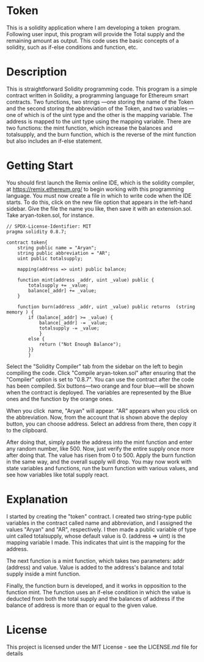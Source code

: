 # Token
This is a solidity application where I am developing a token  program. Following user input, this program will provide the Total supply and the remaining amount as output. This code uses the basic concepts of a solidity, such as if-else conditions and function, etc.

# Description
This is straightforward Solidity programming code. This program is a simple contract written in Solidity, a programming language for Ethereum smart contracts. Two functions, two strings —one storing the name of the Token and the second storing the abbreviation of the Token, and two variables —one of which is of the uint type and the other is the mapping variable. The address is mapped to the uint type using the mapping variable. There are two functions: the mint function, which increase the balances and totalsupply, and the burn function, which is the reverse of the mint function but also includes an if-else statement.

# Getting Start
You should first launch the Remix online IDE, which is the solidity compiler, at https://remix.ethereum.org/ to begin working with this programming language. You must now create a file in which to write code when the IDE starts. To do this, click on the new file option that appears in the left-hand sidebar. Give the file the name you like, then save it with an extension.sol. Take aryan-token.sol, for instance.

```
// SPDX-License-Identifier: MIT
pragma solidity 0.8.7;

contract token{
    string public name = "Aryan";
    string public abbreviation = "AR";
    uint public totalsupply;

    mapping(address => uint) public balance;

    function mint(address _addr, uint _value) public {
        totalsupply += _value;       
        balance[_addr] += _value;     
    }

    function burn(address _addr, uint _value) public returns  (string memory ) {
        if (balance[_addr] >= _value) {
            balance[_addr] -= _value;     
            totalsupply -= _value; 
            }
        else {
            return ("Not Enough Balance");
        }}
        }
```
Select the "Solidity Compiler" tab from the sidebar on the left to begin compiling the code. Click "Compile aryan-token.sol" after ensuring that the "Compiler" option is set to "0.8.7".
You can use the contract after the code has been compiled. Six buttons—two orange and four blue—will be shown when the contract is deployed. The variables are represented by the Blue ones and the function by the orange ones.

When you click  name, "Aryan" will appear. "AR" appears when you click on the abbreviation. 
Now, from the account that is shown above the deploy button, you can choose address. Select an address from there, then copy it to the clipboard.

After doing that, simply paste the address into the mint function and enter any random number, like 500. Now, just verify the entire supply once more after doing that. The value has risen from 0 to 500. Apply the burn function in the same way, and the overall supply will drop.
You may now work with state variables and functions, run the burn function with various values, and see how variables like total supply react.

# Explanation
I started by creating the "token" contract. I created two string-type public variables in the contract called name and abbreviation, and I assigned the values "Aryan" and "AR", respectively.
I then made a public variable of type uint called totalsupply, whose default value is 0.
 (address => uint) is the mapping variable I made. This indicates that uint is the mapping for the address.

The next function is a mint function, which takes two parameters: addr (address) and value. Value is added to the address's balance and total supply inside a mint function.

Finally, the function burn is developed, and it works in opposition to the function mint. The function uses an if-else condition in which the value is deducted from both the total supply and the balances of address if the balance of address is more than or equal to the given value.

# License
This project is licensed under the MIT License - see the LICENSE.md file for details
